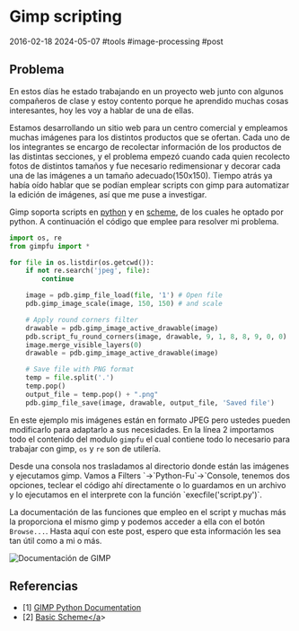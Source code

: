 <!-- vim: set spelllang=es_mx: -->

# Gimp scripting
2016-02-18 2024-05-07 #tools #image-processing #post

## Problema
En estos días he estado trabajando en un proyecto web junto con algunos compañeros de clase y estoy contento porque he aprendido muchas cosas interesantes, hoy les voy a hablar de una de ellas.

Estamos desarrollando un sitio web para un centro comercial y empleamos muchas imágenes para los distintos productos que se ofertan. Cada uno de los integrantes se encargo de recolectar información de los productos de las distintas secciones, y el problema empezó cuando cada quien recolecto fotos de distintos tamaños y fue necesario redimensionar y decorar cada una de las imágenes a un tamaño adecuado(150x150). Tiempo atrás ya había oído hablar que se podían emplear scripts con gimp para automatizar la edición de imágenes, así que me puse a investigar.

Gimp soporta scripts en [python](http://www.gimp.org/docs/python/index.html) y en [scheme](http://www.gimp.org/tutorials/Basic_Scheme/), de los cuales he optado por python. A continuación el código que emplee para resolver mi problema. 


```py
import os, re
from gimpfu import *

for file in os.listdir(os.getcwd()):
    if not re.search('jpeg', file):
        continue

    image = pdb.gimp_file_load(file, '1') # Open file
    pdb.gimp_image_scale(image, 150, 150) # and scale

    # Apply round corners filter
    drawable = pdb.gimp_image_active_drawable(image)
    pdb.script_fu_round_corners(image, drawable, 9, 1, 8, 8, 9, 0, 0)
    image.merge_visible_layers(0)
    drawable = pdb.gimp_image_active_drawable(image)

    # Save file with PNG format
    temp = file.split('.')
    temp.pop()
    output_file = temp.pop() + ".png"
    pdb.gimp_file_save(image, drawable, output_file, 'Saved file')

```

En este ejemplo mis imágenes están en formato JPEG pero ustedes pueden modificarlo para adaptarlo a sus necesidades. En la línea 2 importamos todo el contenido del modulo `gimpfu` el cual contiene todo lo necesario para trabajar con gimp, `os` y `re` son de utilería.

<p>Desde una consola nos trasladamos al directorio donde están las imágenes y ejecutamos gimp. Vamos a Filters `-&gt;`Python-Fu`-&gt;`Console</code>, tenemos dos opciones, teclear el código ahí directamente o lo guardamos en un archivo y lo ejecutamos en el interprete con la función `execfile('script.py')`.</p>

La documentación de las funciones que empleo en el script y muchas más la proporciona el mismo gimp y podemos acceder a ella con el botón `Browse...`. Hasta aquí con este post, espero que esta información les sea tan útil como a mi o más.

![Documentación de GIMP](/gimp-scripting/gimp-documentation.png)

## Referencias

- [1] [GIMP Python Documentation](http://www.gimp.org/docs/python/index.html)<br/>
- [2] <a href="http://www.gimp.org/tutorials/Basic_Scheme/" target="_blank">Basic Scheme</a</a>>
